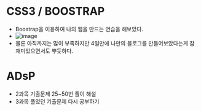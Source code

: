 # CSS3 / BOOSTRAP
* Boostrap을 이용하여 나의 웹을 만드는 연습을 해보았다. 
* ![image](https://user-images.githubusercontent.com/120435947/219309701-87d80b0f-5390-4416-ae9a-104d8fb9995f.png)
* 물론 아직까지는 많이 부족하지만 4일만에 나만의 블로그를 만들어보았다는게 참 재미있으면서도 뿌듯하다.

# ADsP 
* 2과목 기출문제 25~50번 풀이 해설
* 3과목 풀었던 기출문제 다시 공부하기 

